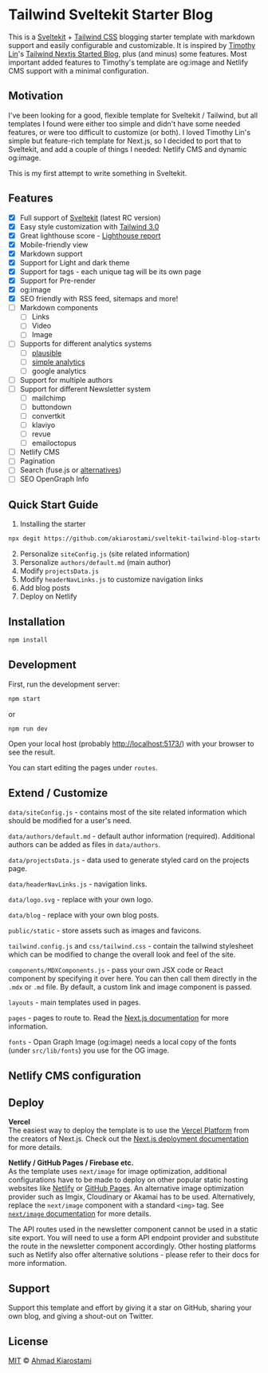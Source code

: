 # Tailwind Sveltekit Starter Blog

This is a [Sveltekit](https://kit.svelte.dev/) + [Tailwind CSS](https://tailwindcss.com/) blogging starter template with markdown support and easily configurable and customizable. It is inspired by [Timothy Lin](https://github.com/timlrx/)'s [Tailwind Nextjs Started Blog](https://github.com/timlrx/tailwind-nextjs-starter-blog), plus (and minus) some features. Most important added features to Timothy's template are og:image and Netlify CMS support with a minimal configuration.

## Motivation

I've been looking for a good, flexible template for Sveltekit / Tailwind, but all templates I found were either too simple and didn't have some needed features, or were too difficult to customize (or both). I loved Timothy Lin's simple but feature-rich template for Next.js, so I decided to port that to Sveltekit, and add a couple of things I needed: Netlify CMS and dynamic og:image.

This is my first attempt to write something in Sveltekit.

## Features

- [x] Full support of [Sveltekit](https://kit.svelte.dev/) (latest RC version)
- [x] Easy style customization with [Tailwind 3.0](https://tailwindcss.com/blog/tailwindcss-v3)
- [x] Great lighthouse score - [Lighthouse report](https://www.webpagetest.org/result/210111_DiC1_08f3670c3430bf4a9b76fc3b927716c5/)
- [x] Mobile-friendly view
- [x] Markdown support
- [x] Support for Light and dark theme
- [x] Support for tags - each unique tag will be its own page
- [x] Support for Pre-render
- [x] og:image
- [x] SEO friendly with RSS feed, sitemaps and more!
- [ ] Markdown components
  - [ ] Links
  - [ ] Video
  - [ ] Image
- [ ] Supports for different analytics systems
  - [ ] [plausible](https://plausible.io/)
  - [ ] [simple analytics](https://simpleanalytics.com/)
  - [ ] google analytics
- [ ] Support for multiple authors
- [ ] Support for different Newsletter system
  - [ ] mailchimp
  - [ ] buttondown
  - [ ] convertkit
  - [ ] klaviyo
  - [ ] revue
  - [ ] emailoctopus
- [ ] Netlify CMS
- [ ] Pagination
- [ ] Search (fuse.js or [alternatives](https://github.com/leeoniya/uFuzzy#user-content-benchmark))
- [ ] SEO OpenGraph Info

## Quick Start Guide

1. Installing the starter

```bash
npx degit https://github.com/akiarostami/sveltekit-tailwind-blog-starter
```

2. Personalize `siteConfig.js` (site related information)
3. Personalize `authors/default.md` (main author)
4. Modify `projectsData.js`
5. Modify `headerNavLinks.js` to customize navigation links
6. Add blog posts
7. Deploy on Netlify

## Installation

```bash
npm install
```

## Development

First, run the development server:

```bash
npm start
```

or

```bash
npm run dev
```

Open your local host (probably [http://localhost:5173/](http://localhost:5173/)) with your browser to see the result.

You can start editing the pages under `routes`.

## Extend / Customize

`data/siteConfig.js` - contains most of the site related information which should be modified for a user's need.

`data/authors/default.md` - default author information (required). Additional authors can be added as files in `data/authors`.

`data/projectsData.js` - data used to generate styled card on the projects page.

`data/headerNavLinks.js` - navigation links.

`data/logo.svg` - replace with your own logo.

`data/blog` - replace with your own blog posts.

`public/static` - store assets such as images and favicons.

`tailwind.config.js` and `css/tailwind.css` - contain the tailwind stylesheet which can be modified to change the overall look and feel of the site.

`components/MDXComponents.js` - pass your own JSX code or React component by specifying it over here. You can then call them directly in the `.mdx` or `.md` file. By default, a custom link and image component is passed.

`layouts` - main templates used in pages.

`pages` - pages to route to. Read the [Next.js documentation](https://nextjs.org/docs) for more information.

`fonts` - Opan Graph Image (og:image) needs a local copy of the fonts (under `src/lib/fonts`) you use for the OG image.

## Netlify CMS configuration

## Deploy

**Vercel**  
The easiest way to deploy the template is to use the [Vercel Platform](https://vercel.com) from the creators of Next.js. Check out the [Next.js deployment documentation](https://nextjs.org/docs/deployment) for more details.

**Netlify / GitHub Pages / Firebase etc.**  
As the template uses `next/image` for image optimization, additional configurations have to be made to deploy on other popular static hosting websites like [Netlify](https://www.netlify.com/) or [GitHub Pages](https://pages.github.com/). An alternative image optimization provider such as Imgix, Cloudinary or Akamai has to be used. Alternatively, replace the `next/image` component with a standard `<img>` tag. See [`next/image` documentation](https://nextjs.org/docs/basic-features/image-optimization) for more details.

The API routes used in the newsletter component cannot be used in a static site export. You will need to use a form API endpoint provider and substitute the route in the newsletter component accordingly. Other hosting platforms such as Netlify also offer alternative solutions - please refer to their docs for more information.

## Support

Support this template and effort by giving it a star on GitHub, sharing your own blog, and giving a shout-out on Twitter.

## License

[MIT](https://github.com/akiarostami/sveltekit-tailwind-blog-starter/blob/master/LICENSE) © [Ahmad Kiarostami](https://www.ahmadkiarostami.com)
